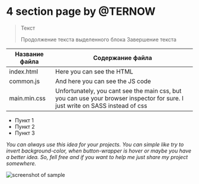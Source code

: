 # 4 section page by @TERNOW




> Текст
> 
> Продолжение текста выделенного блока
> Завершение текста


Название файла  | Содержание файла
----------------|----------------------
index.html      | Here you can see the HTML
common.js       | And here you can see the JS code
main.min.css    | Unfortunately, you cant see the main css, but you can use your browser inspector for sure. I just write on SASS instead of css



* Пункт 1
* Пункт 2
* Пункт 3

_You can always use this idea for your projects. You can simple like try to invert background-color, when button-wrapper is hover or maybe you have a better idea. So, fell free and if you want to help me just share my project somewhere._


![screenshot of sample](http://webdesign.ru.net/img/bgphoto1.jpg)
